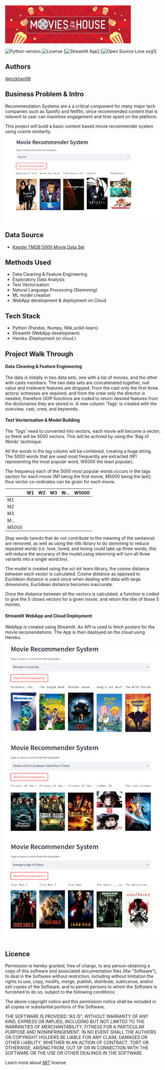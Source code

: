 ![banner](assets/download.png)

![Python version](https://img.shields.io/badge/Python%20version-3.10%2B-lightgrey)
![License](https://img.shields.io/badge/License-MIT-green)
[![Streamlit App](https://static.streamlit.io/badges/streamlit_badge_black_white.svg)]
[![Open Source Love svg1](https://badges.frapsoft.com/os/v1/open-source.svg?v=103)]


## Authors
[@mzkhan98](https://github.com/mzkhan98)


## Business Problem & Intro
Recommendation Systems are a a critical component for many major tech companies such as Spotify and Netflix; since recommended content that is relevent to user can maximise engagement and time spent on the platform.

This project will build a basic content based movie recommender system using cosine similarity. 
![Image](assets/bond.png)

## Data Source 
- [Kaggle TMDB 5000 Movie Data Set](https://www.kaggle.com/datasets/tmdb/tmdb-movie-metadata)

## Methods Used 

- Data Cleaning & Feature Engineering
- Exploratory Data Analysis 
- Text Vectorisation
- Natural Language Processing (Stemming)
- ML model creation 
- WebApp development & deployment on Cloud 

## Tech Stack 
- Python {Pandas, Numpy, Nltk,scikit-learn}
- Streamlit (WebApp development)
- Heroku (Deployment on cloud )

## Project Walk Through
#### Data Cleaning & Feature Engineering

The data is initially in two data sets, one with a list of movies, and the other with casts members. The two data sets are concatenated together, null value and irrelevent features are dropped. From the cast only the first three actors/ actresses are required, and from the crew only the director is needed, therefore OOP functions are coded to return desired features from the dictionaries they are stored in. A new column 'Tags' is created with the overview, cast, crew, and keywords. 

#### Text Vectorisation & Model Building

The 'Tags' need to converted into vectors, each movie will become a vector, so there will be 5000 vectors. This will be achived by using the 'Bag of Words' technique. 

All the words in the tag column will be combined, creating a huge string. The 5000 words that are used most frequently are extracted (W1 representing the most popular word, W5000 the least popular).

The frequency each of the 5000 most popular words occurs in the tags section for each movie (M1 being the first movie, M5000 being the last); thus vector co-ordinates can be given for each movie.

|       | W1 | W2 | W3 | W… | W5000 |
|-------|----|----|----|----|-------|
| M1    |    |    |    |    |       |
| M2    |    |    |    |    |       |
| M3    |    |    |    |    |       |
| M…    |    |    |    |    |       |
| M5000 |    |    |    |    |       |

Stop words (words that do not contribute to the meaning of the sentance) are removed, as well as using the nltk library to do stemming to reduce repeated words (i.e. love, loved, and loving could take up three words, this will reduce the accuracy of the model,using stemming will turn all three variants into a single word:lov).

The model is created using the sci-kit learn library, the cosine distance between each vector is calculated. Cosine distance as opposed to Euclidean distance is used since when dealing with data with large dimensions, Euclidean distance becomes inaccurate. 

Once the distance between all the vectors is calculated, a function is coded to give the 5 closes vectors for a given movie, and return the title of those 5 movies.

#### Streamlit WebApp and Cloud Deployment

WebApp is created using Streamlit. An API is used to fetch posters for the movie recomendations. The App is then deployed on the cloud using Heroku. 

![Screenshot1](assets/Working3.png)
![Screenshot2](assets/working4.png)
![Screenshot3](assets/working1.png)


## Licence 
Permission is hereby granted, free of charge, to any person obtaining a copy
of this software and associated documentation files (the "Software"), to deal
in the Software without restriction, including without limitation the rights
to use, copy, modify, merge, publish, distribute, sublicense, and/or sell
copies of the Software, and to permit persons to whom the Software is
furnished to do so, subject to the following conditions:

The above copyright notice and this permission notice shall be included in all
copies or substantial portions of the Software.

THE SOFTWARE IS PROVIDED "AS IS", WITHOUT WARRANTY OF ANY KIND, EXPRESS OR
IMPLIED, INCLUDING BUT NOT LIMITED TO THE WARRANTIES OF MERCHANTABILITY,
FITNESS FOR A PARTICULAR PURPOSE AND NONINFRINGEMENT. IN NO EVENT SHALL THE
AUTHORS OR COPYRIGHT HOLDERS BE LIABLE FOR ANY CLAIM, DAMAGES OR OTHER
LIABILITY, WHETHER IN AN ACTION OF CONTRACT, TORT OR OTHERWISE, ARISING FROM,
OUT OF OR IN CONNECTION WITH THE SOFTWARE OR THE USE OR OTHER DEALINGS IN THE
SOFTWARE.

Learn more about [MIT](https://choosealicense.com/licenses/mit/) license